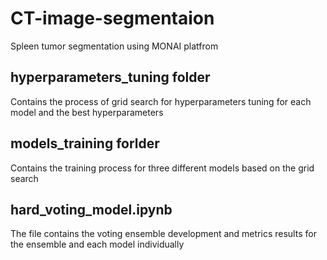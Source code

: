 # CT-image-segmentaion
Spleen tumor segmentation using MONAI platfrom 

## hyperparameters_tuning folder 
Contains the process of grid search for hyperparameters tuning for each model and the best hyperparameters

## models_training forlder 
Contains the training process for three different models based on the grid search

## hard_voting_model.ipynb
The file contains the voting ensemble development and metrics results for the ensemble and each model individually
